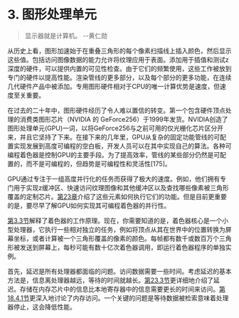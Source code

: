 # 3. 图形处理单元

>显示器就是计算机。
>--黄仁勋

从历史上看，图形加速始于在重叠三角形的每个像素扫描线上插入颜色，然后显示这些值。包括访问图像数据的能力允许将纹理应用于表面。添加用于插值和测试z深度的硬件，可以提供内置的可见性检查。由于它们的频繁使用，这些工作被放到专门的硬件以提高性能。渲染管线的更多部分，以及每个部分的更多功能，在连续几代硬件产品中被添加。专用图形硬件相对于CPU的唯一计算优势是速度，但速度至关重要。

在过去的二十年中，图形硬件经历了令人难以置信的转变。第一个包含硬件顶点处理的消​​费类图形芯片（NVIDIA 的 GeForce256）于1999年发货。NVIDIA创造了图形处理单元(GPU)一词，以将GeForce256与之前可用的仅光栅化芯片区分开来，并且它坚持了下来。在接下来的几年里，GPU从复杂的固定功能管线的可配置实现发展到高度可编程的空白板，开发人员可以在其中实现自己的算法。各种可编程着色器是控制GPU的主要手段。为了提高效率，管线的某些部分仍然是可配置的，而不是可编程的，但趋势是可编程性和灵活性[175]。

GPU通过专注于一组高度并行化的任务而获得了极大的速度。例如，他们拥有专门用于实现z缓冲区、快速访问纹理图像和其他缓冲区以及查找哪些像素被三角形覆盖的定制芯片。[第23章][netlink23.0]介绍了这些元素如何执行它们的功能。但是目前更重要的是，要尽早了解GPU如何实现其可编程着色器的并行性。

[第3.3节][netlink3.3]解释了着色器的工作原理。现在，你需要知道的是，着色器核心是一个小型处理器，它执行一些相对独立的任务，例如将顶点从其在世界中的位置转换为屏幕坐标，或者计算被一个三角形覆盖的像素的颜色。每帧都有数千或数百万个三角形被发送到屏幕上，每秒可能有数十亿次着色器调用，即运行着色器程序的单独实例。

首先，延迟是所有处理器都面临的问题。访问数据需要一些时间。考虑延迟的基本方法是，信息离处理器越远，等待的时间就越长。[第23.3节][netlink23.3]更详细地介绍了延迟。存储在内存芯片中的信息比本地寄存器中的信息需要更长的时间来访问。[第18.4.1节][netlink18.4]更深入地讨论了内存访问。一个关键的问题是等待数据被检索意味着处理器停止，这会降低性能。

[netlink3.3]:https://github.com/fafa1899/RTR-4-CN/blob/main/Pdf/第3章-图形处理单元-3.3-可编程着色器阶段.pdf
[netlink18.4]:https://github.com/fafa1899/RTR-4-CN/blob/main/Pdf/第18章-管线优化-18.4-优化.pdf
[netlink23.0]:https://github.com/fafa1899/RTR-4-CN/blob/main/Pdf/第23章-图形硬件-23.0.pdf
[netlink23.3]:https://github.com/fafa1899/RTR-4-CN/blob/main/Pdf/第23章-图形硬件-23.3-延迟和占用.pdf